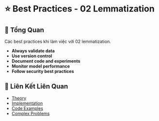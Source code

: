 # ⭐ Best Practices - 02 Lemmatization

## 🎯 Tổng Quan

Các best practices khi làm việc với 02 lemmatization.

- **Always validate data**
- **Use version control**
- **Document code and experiments**
- **Monitor model performance**
- **Follow security best practices**

## 🔗 Liên Kết Liên Quan

- [Theory](./THEORY_02_lemmatization.md)
- [Implementation](./IMPLEMENTATION_02_lemmatization.md)
- [Code Examples](./CODE_EXAMPLES_02_lemmatization.md)
- [Complex Problems](./COMPLEX_PROBLEMS.md)
